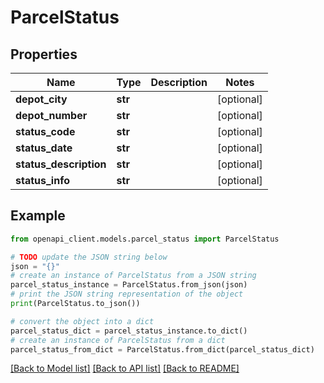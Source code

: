 # ParcelStatus


## Properties

Name | Type | Description | Notes
------------ | ------------- | ------------- | -------------
**depot_city** | **str** |  | [optional] 
**depot_number** | **str** |  | [optional] 
**status_code** | **str** |  | [optional] 
**status_date** | **str** |  | [optional] 
**status_description** | **str** |  | [optional] 
**status_info** | **str** |  | [optional] 

## Example

```python
from openapi_client.models.parcel_status import ParcelStatus

# TODO update the JSON string below
json = "{}"
# create an instance of ParcelStatus from a JSON string
parcel_status_instance = ParcelStatus.from_json(json)
# print the JSON string representation of the object
print(ParcelStatus.to_json())

# convert the object into a dict
parcel_status_dict = parcel_status_instance.to_dict()
# create an instance of ParcelStatus from a dict
parcel_status_from_dict = ParcelStatus.from_dict(parcel_status_dict)
```
[[Back to Model list]](../README.md#documentation-for-models) [[Back to API list]](../README.md#documentation-for-api-endpoints) [[Back to README]](../README.md)


